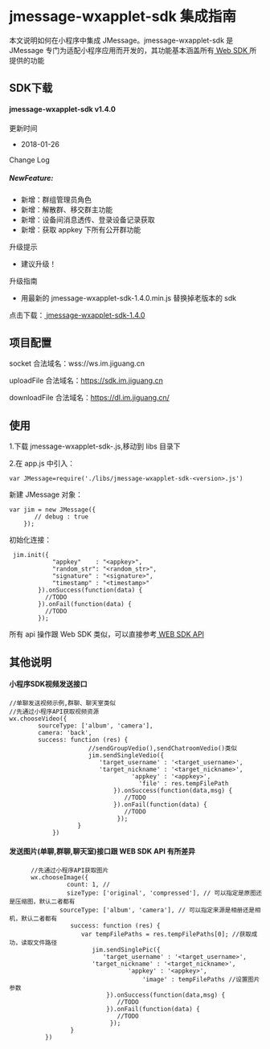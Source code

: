 # jmessage-wxapplet-sdk 集成指南

本文说明如何在小程序中集成 JMessage。jmessage-wxapplet-sdk 是 JMessage 专门为适配小程序应用而开发的，其功能基本涵盖所有[ Web SDK ](https://docs.jiguang.cn/jmessage/client/im_sdk_js_v2/)所提供的功能

## SDK下载

#### jmessage-wxapplet-sdk v1.4.0

更新时间

+ 2018-01-26

Change Log

##### NewFeature:

+ 新增：群组管理员角色
+ 新增：解散群、移交群主功能
+ 新增：设备间消息透传、登录设备记录获取
+ 新增：获取 appkey 下所有公开群功能

升级提示

+ 建议升级！

升级指南

+ 用最新的 jmessage-wxapplet-sdk-1.4.0.min.js 替换掉老版本的 sdk

点击下载：[ jmessage-wxapplet-sdk-1.4.0 ](https://www.jiguang.cn/downloads/server_sdk/im/wxapplet)



## 项目配置

socket 合法域名：wss://ws.im.jiguang.cn

uploadFile 合法域名：https://sdk.im.jiguang.cn

downloadFile 合法域名：https://dl.im.jiguang.cn/


## 使用

1.下载 jmessage-wxapplet-sdk-<version>.js,移动到 libs 目录下

2.在 app.js 中引入：

```
var JMessage=require('./libs/jmessage-wxapplet-sdk-<version>.js')
```

新建 JMessage 对象：

```
var jim = new JMessage({
       // debug : true
    });
```

初始化连接：

```
 jim.init({
            "appkey"    : "<appkey>",
            "random_str": "<random_str>",
            "signature" : "<signature>",
            "timestamp" : "<timestamp>"
        }).onSuccess(function(data) {
          //TODO
        }).onFail(function(data) {
          //TODO
        });  
```

所有 api 操作跟 Web SDK 类似，可以直接参考[ WEB SDK API](https://docs.jiguang.cn/jmessage/client/im_sdk_js_v2/)

## 其他说明

#### 小程序SDK视频发送接口 
 ```
//单聊发送视频示例,群聊、聊天室类似
//先通过小程序API获取视频资源
wx.chooseVideo({
         sourceType: ['album', 'camera'],
         camera: 'back',
         success: function (res) {
                       //sendGroupVedio(),sendChatroomVedio()类似
                       jim.sendSingleVedio({
                          'target_username' : '<target_username>',
   			              'target_nickname' : '<target_nickname>',
   		                           'appkey' : '<appkey>',
                                     'file' : res.tempFilePath
                              }).onSuccess(function(data,msg) {
                                 //TODO
                              }).onFail(function(data) {
                                 //TODO
                               });
                    }
             })
 ```

#### 发送图片(单聊,群聊,聊天室)接口跟 WEB SDK API 有所差异

   ```
         //先通过小程序API获取图片
         wx.chooseImage({
                   count: 1, //
                   sizeType: ['original', 'compressed'], // 可以指定是原图还是压缩图，默认二者都有
                 sourceType: ['album', 'camera'], // 可以指定来源是相册还是相机，默认二者都有
                    success: function (res) {
                       var tempFilePaths = res.tempFilePaths[0]; //获取成功，读取文件路径
                          jim.sendSinglePic({
                             'target_username' : '<target_username>',
   			              'target_nickname' : '<target_nickname>',
   		                        	'appkey' : '<appkey>',
                                        'image' : tempFilePaths //设置图片参数
                              }).onSuccess(function(data,msg) {
                                 //TODO
                              }).onFail(function(data) {
                                 //TODO
                               });
                    }
             })
   ```
   ​

